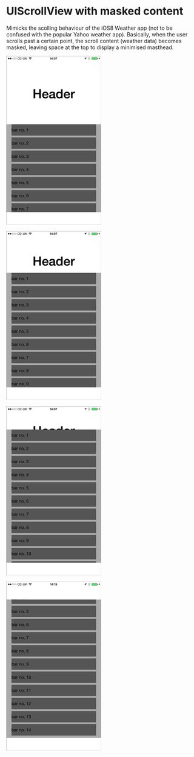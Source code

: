 # UIScrollView with masked content

Mimicks the scolling behaviour of the iOS8 Weather app (not to be confused with the popular Yahoo weather app). Basically, when the user scrolls past a certain point, the scroll content (weather data) becomes masked, leaving space at the top to display a minimised masthead.

![](https://raw.githubusercontent.com/doug-proctor/UIScrollView-with-masked-content/master/screenshots/1.PNG)

![](https://raw.githubusercontent.com/doug-proctor/UIScrollView-with-masked-content/master/screenshots/2.PNG)

![](https://raw.githubusercontent.com/doug-proctor/UIScrollView-with-masked-content/master/screenshots/3.PNG)

![](https://raw.githubusercontent.com/doug-proctor/UIScrollView-with-masked-content/master/screenshots/4.PNG)

